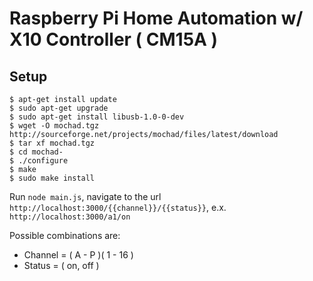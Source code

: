 Raspberry Pi Home Automation w/ X10 Controller ( CM15A )
===

Setup 
--- 
```
$ apt-get install update
$ sudo apt-get upgrade
$ sudo apt-get install libusb-1.0-0-dev
$ wget -O mochad.tgz http://sourceforge.net/projects/mochad/files/latest/download
$ tar xf mochad.tgz
$ cd mochad-
$ ./configure
$ make
$ sudo make install
```

Run `node main.js`, navigate to the url `http://localhost:3000/{{channel}}/{{status}}`,
e.x. `http://localhost:3000/a1/on`

Possible combinations are:
* Channel = ( A - P )( 1 - 16 )
* Status = ( on, off )